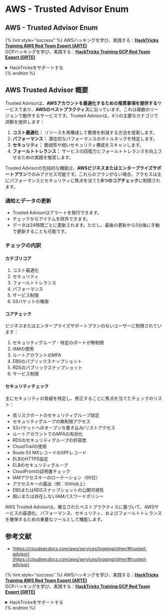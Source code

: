 # AWS - Trusted Advisor Enum

## AWS - Trusted Advisor Enum

{% hint style="success" %}
AWSハッキングを学び、実践する：<img src="../../../../.gitbook/assets/image (1) (1) (1) (1).png" alt="" data-size="line">[**HackTricks Training AWS Red Team Expert (ARTE)**](https://training.hacktricks.xyz/courses/arte)<img src="../../../../.gitbook/assets/image (1) (1) (1) (1).png" alt="" data-size="line">\
GCPハッキングを学び、実践する：<img src="../../../../.gitbook/assets/image (2) (1).png" alt="" data-size="line">[**HackTricks Training GCP Red Team Expert (GRTE)**<img src="../../../../.gitbook/assets/image (2) (1).png" alt="" data-size="line">](https://training.hacktricks.xyz/courses/grte)

<details>

<summary>HackTricksをサポートする</summary>

* [**サブスクリプションプラン**](https://github.com/sponsors/carlospolop)を確認してください！
* **💬 [**Discordグループ**](https://discord.gg/hRep4RUj7f)または[**Telegramグループ**](https://t.me/peass)に参加するか、**Twitter** 🐦 [**@hacktricks\_live**](https://twitter.com/hacktricks_live)**をフォローしてください。**
* **[**HackTricks**](https://github.com/carlospolop/hacktricks)および[**HackTricks Cloud**](https://github.com/carlospolop/hacktricks-cloud)のGitHubリポジトリにPRを提出してハッキングトリックを共有してください。**

</details>
{% endhint %}

## AWS Trusted Advisor 概要

Trusted Advisorは、**AWSアカウントを最適化するための推奨事項を提供する**サービスであり、**AWSのベストプラクティス**に沿っています。これは複数のリージョンで動作するサービスです。Trusted Advisorは、4つの主要なカテゴリで洞察を提供します：

1. **コスト最適化：** リソースを再構成して費用を削減する方法を提案します。
2. **パフォーマンス：** 潜在的なパフォーマンスのボトルネックを特定します。
3. **セキュリティ：** 脆弱性や弱いセキュリティ構成をスキャンします。
4. **フォールトトレランス：** サービスの回復力とフォールトトレランスを向上させるための実践を推奨します。

Trusted Advisorの包括的な機能は、**AWSビジネスまたはエンタープライズサポートプラン**でのみアクセス可能です。これらのプランがない場合、アクセスは主にパフォーマンスとセキュリティに焦点を当てた**6つのコアチェック**に制限されます。

### 通知とデータの更新

* Trusted Advisorはアラートを発行できます。
* チェックからアイテムを除外できます。
* データは24時間ごとに更新されます。ただし、最後の更新から5分後に手動で更新することも可能です。

### **チェックの内訳**

#### カテゴリコア

1. コスト最適化
2. セキュリティ
3. フォールトトレランス
4. パフォーマンス
5. サービス制限
6. S3バケットの権限

#### コアチェック

ビジネスまたはエンタープライズサポートプランのないユーザーに制限されています：

1. セキュリティグループ - 特定のポートが無制限
2. IAMの使用
3. ルートアカウントのMFA
4. EBSのパブリックスナップショット
5. RDSのパブリックスナップショット
6. サービス制限

#### セキュリティチェック

主にセキュリティの脅威を特定し、修正することに焦点を当てたチェックのリスト：

* 高リスクポートのセキュリティグループ設定
* セキュリティグループの無制限アクセス
* S3バケットへのオープンな書き込み/リストアクセス
* ルートアカウントでのMFAの有効化
* RDSのセキュリティグループの許容度
* CloudTrailの使用
* Route 53 MXレコードのSPFレコード
* ELBのHTTPS設定
* ELBのセキュリティグループ
* CloudFrontの証明書チェック
* IAMアクセスキーのローテーション（90日）
* アクセスキーの露出（例：GitHub上）
* EBSまたはRDSスナップショットの公開可視性
* 弱いまたは存在しないIAMパスワードポリシー

AWS Trusted Advisorは、確立されたベストプラクティスに基づいて、AWSサービスの最適化、パフォーマンス、セキュリティ、およびフォールトトレランスを確保するための重要なツールとして機能します。

## **参考文献**

* [https://cloudsecdocs.com/aws/services/logging/other/#trusted-advisor](https://cloudsecdocs.com/aws/services/logging/other/#trusted-advisor)

{% hint style="success" %}
AWSハッキングを学び、実践する：<img src="../../../../.gitbook/assets/image (1) (1) (1) (1).png" alt="" data-size="line">[**HackTricks Training AWS Red Team Expert (ARTE)**](https://training.hacktricks.xyz/courses/arte)<img src="../../../../.gitbook/assets/image (1) (1) (1) (1).png" alt="" data-size="line">\
GCPハッキングを学び、実践する：<img src="../../../../.gitbook/assets/image (2) (1).png" alt="" data-size="line">[**HackTricks Training GCP Red Team Expert (GRTE)**<img src="../../../../.gitbook/assets/image (2) (1).png" alt="" data-size="line">](https://training.hacktricks.xyz/courses/grte)

<details>

<summary>HackTricksをサポートする</summary>

* [**サブスクリプションプラン**](https://github.com/sponsors/carlospolop)を確認してください！
* **💬 [**Discordグループ**](https://discord.gg/hRep4RUj7f)または[**Telegramグループ**](https://t.me/peass)に参加するか、**Twitter** 🐦 [**@hacktricks\_live**](https://twitter.com/hacktricks_live)**をフォローしてください。**
* **[**HackTricks**](https://github.com/carlospolop/hacktricks)および[**HackTricks Cloud**](https://github.com/carlospolop/hacktricks-cloud)のGitHubリポジトリにPRを提出してハッキングトリックを共有してください。**

</details>
{% endhint %}
